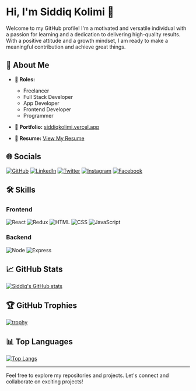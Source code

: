 # Hi, I'm Siddiq Kolimi 👋

Welcome to my GitHub profile! I'm a motivated and versatile individual with a passion for learning and a dedication to delivering high-quality results. With a positive attitude and a growth mindset, I am ready to make a meaningful contribution and achieve great things.

## 🚀 About Me

- 🌟 **Roles:**
  - Freelancer
  - Full Stack Developer
  - App Developer
  - Frontend Developer
  - Programmer

- 💼 **Portfolio:** [siddiqkolimi.vercel.app](https://siddiqkolimi.vercel.app/)
- 📄 **Resume:** [View My Resume](https://drive.google.com/file/d/1PXEsdm0r6fIRyUynaCLEV2Oeg1lFVGmn/view?usp=sharing)

## 🌐 Socials

[![GitHub](https://img.shields.io/badge/GitHub-181717?style=for-the-badge&logo=github)](https://github.com/Siddiq3)
[![LinkedIn](https://img.shields.io/badge/LinkedIn-0077B5?style=for-the-badge&logo=linkedin)](https://www.linkedin.com/in/siddiq-kolimi-a371a9192)
[![Twitter](https://img.shields.io/badge/Twitter-1DA1F2?style=for-the-badge&logo=twitter)](https://twitter.com/siddiqkolimi)
[![Instagram](https://img.shields.io/badge/Instagram-E4405F?style=for-the-badge&logo=instagram)](https://www.instagram.com/siddiqkolimi/)
[![Facebook](https://img.shields.io/badge/Facebook-1877F2?style=for-the-badge&logo=facebook)](https://www.facebook.com/siddiqkolimi/)

## 🛠️ Skills

### Frontend

![React](https://img.shields.io/badge/React-61DAFB?style=for-the-badge&logo=react&logoColor=white)
![Redux](https://img.shields.io/badge/Redux-764ABC?style=for-the-badge&logo=redux&logoColor=white)
![HTML](https://img.shields.io/badge/HTML-E34F26?style=for-the-badge&logo=html5&logoColor=white)
![CSS](https://img.shields.io/badge/CSS-1572B6?style=for-the-badge&logo=css3&logoColor=white)
![JavaScript](https://img.shields.io/badge/JavaScript-F7DF1E?style=for-the-badge&logo=javascript&logoColor=black)

### Backend

![Node](https://img.shields.io/badge/Node.js-339933?style=for-the-badge&logo=node.js&logoColor=white)
![Express](https://img.shields.io/badge/Express.js-000000?style=for-the-badge&logo=express&logoColor=white)

## 📈 GitHub Stats

[![Siddiq's GitHub stats](https://github-readme-stats.vercel.app/api?username=Siddiq3&show_icons=true&theme=radical)](https://github.com/anuraghazra/github-readme-stats)

## 🏆 GitHub Trophies

[![trophy](https://github-profile-trophy.vercel.app/?username=Siddiq3&theme=onedark)](https://github.com/ryo-ma/github-profile-trophy)

## 📊 Top Languages

[![Top Langs](https://github-readme-stats.vercel.app/api/top-langs/?username=Siddiq3&layout=compact&theme=radical)](https://github.com/anuraghazra/github-readme-stats)

---

Feel free to explore my repositories and projects. Let's connect and collaborate on exciting projects!

